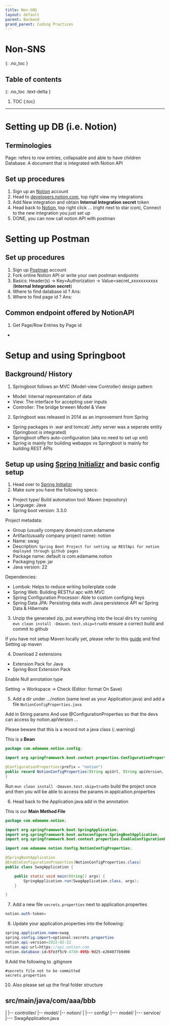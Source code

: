 ```yaml
---
title: Non-SNS
layout: default
parent: Backend 
grand_parent: Coding Practices
---
```


# Non-SNS
{: .no_toc }

## Table of contents
{: .no_toc .text-delta }

1. TOC
{:toc}

---

# Setting up DB (i.e. Notion)

## Terminologies
Page: refers to row entries, collapsable and able to have children <br/>
Database: A document that is integrated with Notion API

## Set up procedures
1. Sign up an [Notion](https://www.notion.so) account
2. Head to [developers.notion.com](https://developers.notion.com), top right view my integrations
3. Add New integration and obtain **Internal Integration secret** token
4. Head back to [Notion](https://www.notion.so), top right click ... (right next to star icon), Connect to the new integration you just set up
5. DONE, you can now call notion API with postman

# Setting up Postman

## Set up procedures
1. Sign up [Postman](https://www.postman.com/downloads/) account
2. Fork online Notion API or write your own postman endpoints
3. Basics: Header(s) -> Key=Authorization -> Value=secret_xxxxxxxxxxx <br/> (**Internal Integration secret**)
4. Where to find database id ? Ans: 
5. Where to find page id ? Ans:

## Common endpoint offered by NotionAPI
1. Get Page/Row Entries by Page id
- 

# Setup and using Springboot

## Background/ History
1. Springboot follows an MVC (Model-view Controller) design pattern
- Model: Internal representation of data
- View: The interface for accepting user inputs
- Controller: The bridge brween Model & View

2. Springboot was released in 2014 as an improvement from Spring
- Spring packages in .war and tomcat/ Jetty server was a seperate entity (Springboot is integrated)
- Springboot offers auto-configuration (aka no need to set up xml)
- Spring is mainly for building webapps vs Springboot is mainly for building REST APIs

## Setup up using [Spring Initializr](https://start.spring.io) and basic config setup
1. Head over to [Spring Initializr](https://start.spring.io)
2. Make sure you have the following specs:
- Project type/ Build automation tool: Maven (repository)
- Language: Java
- Spring boot version: 3.3.0

Project metadata:

- Group (usually company domain):com.edamame
- Artifact(usually company project name): notion
- Name: swag
- Description: `Spring Boot Project for setting up RESTApi for notion deployed through github pages`
- Package name: default is com.edamame.notion 
- Packaging type: jar
- Java version: 22


Dependencies:

- Lombok: Helps to reduce writing boilerplate code
- Spring Web: Building RESTful apc with MVC
- Spring Configuration Processor: Able to custom configing keys
- Spring Data JPA: Persisting data wuth Java persistence API w/ Spring Data & Hibernate 

3. Unzip the generated zip, put everything into the local dirs try running `mvn clean install -Dmaven.test.skip=true`to ensure a correct build and commit to github

If you have not setup Maven locally yet, please refer to this [guide](/docs/coding-practices/Terminal/My-attempts-and-notes/My-attempts-and-notes.md) and find Setting up maven

4. Download 2 extensions
- Extension Pack for Java
- Spring Boot Extension Pack

Enable Null annotation type

Setting -> Workspace -> Check (Editor: format On Save)

5. Add a dir under .../notion (same level as your Application.java)
and add a file `NotionConfigProperties.java`

Add in String params
And use @ConfigurationProperties so that the devs can access by notion.apiVersion ...

Please beware that this is a record not a java class
{:.warning}

This is a **Bean**

```java
package com.edamame.notion.config;

import org.springframework.boot.context.properties.ConfigurationProperties;

@ConfigurationProperties(prefix = "notion")
public record NotionConfigProperties(String apiUrl, String apiVersion, String authToken, String databaseId) {
}

```

Run `mvn clean install -Dmaven.test.skip=true`to build the project once and then you will be able to access the params in applcaition.properties

6. Head back to the Application.java
add in the annotation

This is our **Main Method File**

```java
package com.edamame.notion;

import org.springframework.boot.SpringApplication;
import org.springframework.boot.autoconfigure.SpringBootApplication;
import org.springframework.boot.context.properties.EnableConfigurationProperties;

import com.edamame.notion.Config.NotionConfigProperties;

@SpringBootApplication
@EnableConfigurationProperties(NotionConfigProperties.class)
public class SwagApplication {

	public static void main(String[] args) {
		SpringApplication.run(SwagApplication.class, args);
	}

}

```

7. Add a new file `secrets.properties` next to application.properties
```java
notion.auth-token=
```

8. Update your application.properties into the following:

```java
spring.application.name=swag
spring.config.import=optional:secrets.properties
notion.api-version=2022-02-22
notion.api-url=https://api.notion.com
notion.database-id=5fe3f5c9-4740-495b-9d25-e204077b9d00
```

9.Add the following to .gitignore

```
#secrets file not to be committed
secrets.properties
```

10. Also please set up the final folder structure

src/main/java/com/aaa/bbb
------------------------------
|
|-- controller/
|-- model/
|-- notion/
    |
    |--- config/
    |--- model/
    |--- service/
    |--- SwagApplication.java


